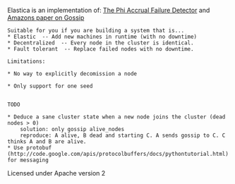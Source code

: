 Elastica is an implementation of:  [The Phi Accrual Failure Detector] and [Amazons paper on Gossip]

[The Phi Accrual Failure Detector]: http://ddg.jaist.ac.jp/pub/HDY+04.pdf 
[Amazons paper on Gossip]: http://www.cs.cornell.edu/home/rvr/papers/flowgossip.pdf

    Suitable for you if you are building a system that is...
    * Elastic  -- Add new machines in runtime (with no downtime)
    * Decentralized  -- Every node in the cluster is identical.  
    * Fault tolerant  -- Replace failed nodes with no downtime. 

    Limitations:
    
    * No way to explicitly decomission a node

    * Only support for one seed


    TODO

    * Deduce a sane cluster state when a new node joins the cluster (dead nodes > 0)
        solution: only gossip alive_nodes
        reproduce: A alive, B dead and starting C. A sends gossip to C. C thinks A and B are alive.
    * Use protobuf (http://code.google.com/apis/protocolbuffers/docs/pythontutorial.html) for messaging


Licensed under Apache version 2